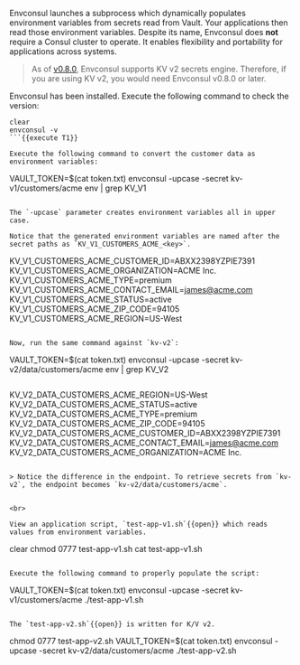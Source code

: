 Envconsul launches a subprocess which dynamically populates environment variables from secrets read from Vault. Your applications then read those environment variables. Despite its name, Envconsul does **not** require a Consul cluster to operate. It enables flexibility and portability for applications across systems.

> As of [v0.8.0](https://github.com/hashicorp/envconsul/blob/master/CHANGELOG.md), Envconsul supports KV v2 secrets engine. Therefore, if you are using KV v2, you would need Envconsul v0.8.0 or later.

Envconsul has been installed. Execute the following command to check the version:

```
clear
envconsul -v
```{{execute T1}}

Execute the following command to convert the customer data as environment variables:

```
VAULT_TOKEN=$(cat token.txt) envconsul -upcase -secret kv-v1/customers/acme env | grep KV_V1
```{{execute T1}}

The `-upcase` parameter creates environment variables all in upper case.

Notice that the generated environment variables are named after the secret paths as `KV_V1_CUSTOMERS_ACME_<key>`.

```
KV_V1_CUSTOMERS_ACME_CUSTOMER_ID=ABXX2398YZPIE7391
KV_V1_CUSTOMERS_ACME_ORGANIZATION=ACME Inc.
KV_V1_CUSTOMERS_ACME_TYPE=premium
KV_V1_CUSTOMERS_ACME_CONTACT_EMAIL=james@acme.com
KV_V1_CUSTOMERS_ACME_STATUS=active
KV_V1_CUSTOMERS_ACME_ZIP_CODE=94105
KV_V1_CUSTOMERS_ACME_REGION=US-West
```

Now, run the same command against `kv-v2`:

```
VAULT_TOKEN=$(cat token.txt) envconsul -upcase -secret kv-v2/data/customers/acme env | grep KV_V2
```{{execute T1}}

```
KV_V2_DATA_CUSTOMERS_ACME_REGION=US-West
KV_V2_DATA_CUSTOMERS_ACME_STATUS=active
KV_V2_DATA_CUSTOMERS_ACME_TYPE=premium
KV_V2_DATA_CUSTOMERS_ACME_ZIP_CODE=94105
KV_V2_DATA_CUSTOMERS_ACME_CUSTOMER_ID=ABXX2398YZPIE7391
KV_V2_DATA_CUSTOMERS_ACME_CONTACT_EMAIL=james@acme.com
KV_V2_DATA_CUSTOMERS_ACME_ORGANIZATION=ACME Inc.
```

> Notice the difference in the endpoint. To retrieve secrets from `kv-v2`, the endpoint becomes `kv-v2/data/customers/acme`.


<br>

View an application script, `test-app-v1.sh`{{open}} which reads values from environment variables.

```
clear
chmod 0777 test-app-v1.sh
cat test-app-v1.sh
```{{execute T1}}

Execute the following command to properly populate the script:

```
VAULT_TOKEN=$(cat token.txt) envconsul -upcase -secret kv-v1/customers/acme ./test-app-v1.sh
```{{execute T1}}

The `test-app-v2.sh`{{open}} is written for K/V v2.

```
chmod 0777 test-app-v2.sh
VAULT_TOKEN=$(cat token.txt) envconsul -upcase -secret kv-v2/data/customers/acme ./test-app-v2.sh
```{{execute T1}}

